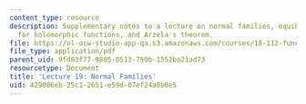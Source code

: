 ```yaml
---
content_type: resource
description: Supplementary notes to a lecture on normal families, equiboundedness
  for holomorphic functions, and Arzela's theorem.
file: https://ol-ocw-studio-app-qa.s3.amazonaws.com/courses/18-112-functions-of-a-complex-variable-fall-2008/429086eb25c12651e59d07ef24a0b0e5_lecture19.pdf
file_type: application/pdf
parent_uid: 9fd83f77-9805-0513-750b-1552ba21ad73
resourcetype: Document
title: 'Lecture 19: Normal Families'
uid: 429086eb-25c1-2651-e59d-07ef24a0b0e5
---
```

